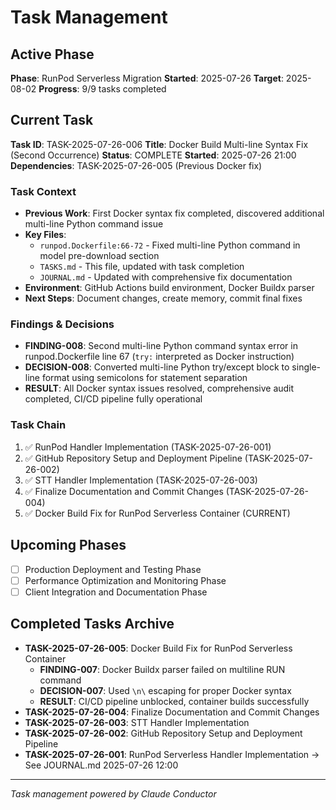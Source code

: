 # Task Management

## Active Phase
**Phase**: RunPod Serverless Migration
**Started**: 2025-07-26
**Target**: 2025-08-02
**Progress**: 9/9 tasks completed

## Current Task
**Task ID**: TASK-2025-07-26-006
**Title**: Docker Build Multi-line Syntax Fix (Second Occurrence)
**Status**: COMPLETE
**Started**: 2025-07-26 21:00
**Dependencies**: TASK-2025-07-26-005 (Previous Docker fix)

### Task Context
<!-- Critical information needed to resume this task -->
- **Previous Work**: First Docker syntax fix completed, discovered additional multi-line Python command issue
- **Key Files**: 
  - `runpod.Dockerfile:66-72` - Fixed multi-line Python command in model pre-download section
  - `TASKS.md` - This file, updated with task completion
  - `JOURNAL.md` - Updated with comprehensive fix documentation
- **Environment**: GitHub Actions build environment, Docker Buildx parser
- **Next Steps**: Document changes, create memory, commit final fixes

### Findings & Decisions
- **FINDING-008**: Second multi-line Python command syntax error in runpod.Dockerfile line 67 (`try:` interpreted as Docker instruction)
- **DECISION-008**: Converted multi-line Python try/except block to single-line format using semicolons for statement separation
- **RESULT**: All Docker syntax issues resolved, comprehensive audit completed, CI/CD pipeline fully operational

### Task Chain
1. ✅ RunPod Handler Implementation (TASK-2025-07-26-001)
2. ✅ GitHub Repository Setup and Deployment Pipeline (TASK-2025-07-26-002)
3. ✅ STT Handler Implementation (TASK-2025-07-26-003)
4. ✅ Finalize Documentation and Commit Changes (TASK-2025-07-26-004)
5. ✅ Docker Build Fix for RunPod Serverless Container (CURRENT)

## Upcoming Phases
<!-- Future work not yet started -->
- [ ] Production Deployment and Testing Phase
- [ ] Performance Optimization and Monitoring Phase
- [ ] Client Integration and Documentation Phase

## Completed Tasks Archive
<!-- Recent completions for quick reference -->
- **TASK-2025-07-26-005**: Docker Build Fix for RunPod Serverless Container
  - **FINDING-007**: Docker Buildx parser failed on multiline RUN command
  - **DECISION-007**: Used `\n\` escaping for proper Docker syntax
  - **RESULT**: CI/CD pipeline unblocked, container builds successfully
- **TASK-2025-07-26-004**: Finalize Documentation and Commit Changes
- **TASK-2025-07-26-003**: STT Handler Implementation
- **TASK-2025-07-26-002**: GitHub Repository Setup and Deployment Pipeline
- **TASK-2025-07-26-001**: RunPod Serverless Handler Implementation → See JOURNAL.md 2025-07-26 12:00

---
*Task management powered by Claude Conductor*
